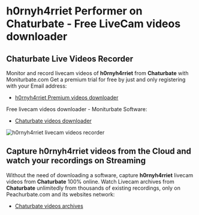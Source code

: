 # h0rnyh4rriet Performer on Chaturbate - Free LiveCam videos downloader

## Chaturbate Live Videos Recorder

Monitor and record livecam videos of **h0rnyh4rriet** from **Chaturbate** with Moniturbate.com
Get a premium trial for free by just and only registering with your Email address:
* [h0rnyh4rriet Premium videos downloader](https://moniturbate.com/request-demo-licence-key.html)

Free livecam videos downloader - Moniturbate Software:
* [Chaturbate videos downloader](https://moniturbate.com/moniturbate-download-software.html)

![h0rnyh4rriet livecam videos recorder](https://peachurnet.com/templates/moniturbate-software.png)


## Capture h0rnyh4rriet videos from the Cloud and watch your recordings on Streaming

Without the need of downloading a software, capture **h0rnyh4rriet** livecam videos from **Chaturbate** 100% online.
Watch Livecam archives from **Chaturbate** unlimitedly from thousands of existing recordings, only on Peachurbate.com and its websites network:
* [Chaturbate videos archives](https://peachurnet.com/)